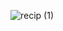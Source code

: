 

![recip (1)](https://github.com/Juihibi/recipe-app/assets/142254238/52e0d18f-c720-4307-a46e-9b51bfa7f1d7)
